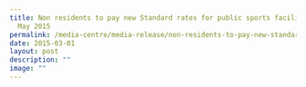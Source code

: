 ```yaml
---
title: Non residents to pay new Standard rates for public sports facilities from
  May 2015
permalink: /media-centre/media-release/non-residents-to-pay-new-standard-rates-for-public-sports-facilities/
date: 2015-03-01
layout: post
description: ""
image: ""
---
```

